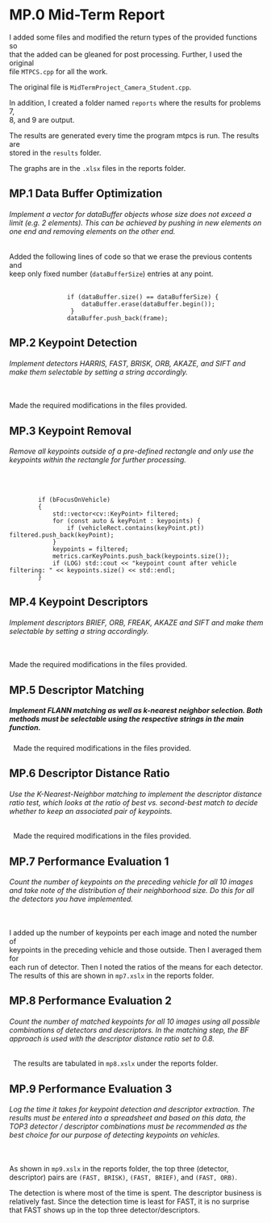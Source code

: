 # MP.0 Mid-Term Report                                                              
I added some files and modified the return types of the provided functions so       
that the added can be gleaned for post processing. Further, I used the original  
file `MTPCS.cpp` for all the work.                                                    
                                                                                    
The original file is `MidTermProject_Camera_Student.cpp`.                             

In addition, I created a folder named `reports` where the results for problems 7,  
8, and 9 are output.                                                                
                                                                                    
The results are generated every time the program mtpcs is run. The results are   
stored in the `results` folder.                                                       
                                                                                    
The graphs are in the `.xlsx` files in the reports folder.                            
                                                                                    
## MP.1 Data Buffer Optimization
###### Implement a vector for dataBuffer objects whose size does not exceed a limit (e.g. 2 elements). This can be achieved by pushing in new elements on one end and removing elements on the other end.

Added the following lines of code so that we erase the previous contents and        
keep only fixed number (`dataBufferSize`) entries at any point.                       
&nbsp;
```
                if (dataBuffer.size() == dataBufferSize) {                          
                    dataBuffer.erase(dataBuffer.begin());                           
                 }                                                                  
                dataBuffer.push_back(frame);                                        
```                                                                                    
## MP.2 Keypoint Detection                                                          
###### Implement detectors HARRIS, FAST, BRISK, ORB, AKAZE, and SIFT and make them selectable by setting a string accordingly.
&nbsp;                                                                                  
Made the required modifications in the files provided.                              
                                                                                    
## MP.3 Keypoint Removal                                                            
###### Remove all keypoints outside of a pre-defined rectangle and only use the keypoints within the rectangle for further processing.
&nbsp;
```                                
        if (bFocusOnVehicle)
        {                                                                           
            std::vector<cv::KeyPoint> filtered;      
            for (const auto & keyPoint : keypoints) {                            
                if (vehicleRect.contains(keyPoint.pt)) filtered.push_back(keyPoint);
            }                                                                    
            keypoints = filtered;                                                
            metrics.carKeyPoints.push_back(keypoints.size());                    
            if (LOG) std::cout << "keypoint count after vehicle filtering: " << keypoints.size() << std::endl;
        }                                                                     
```                                                                        
## MP.4 Keypoint Descriptors                                                     
###### Implement descriptors BRIEF, ORB, FREAK, AKAZE and SIFT and make them selectable by setting a string accordingly.
&nbsp;                                                                                
Made the required modifications in the files provided.                           
                                                                                 
## MP.5 Descriptor Matching                                                      
##### Implement FLANN matching as well as k-nearest neighbor selection. Both methods must be selectable using the respective strings in the main function.
&nbsp;
Made the required modifications in the files provided.                           
                                                                                 
## MP.6 Descriptor Distance Ratio                                                
###### Use the K-Nearest-Neighbor matching to implement the descriptor distance ratio test, which looks at the ratio of best vs. second-best match to decide whether to keep an associated pair of keypoints.
&nbsp;
Made the required modifications in the files provided.                           
                                                                                 
## MP.7 Performance Evaluation 1                                                 
###### Count the number of keypoints on the preceding vehicle for all 10 images and take note of the distribution of their neighborhood size. Do this for all the detectors you have implemented.
&nbsp;                                                                           
I added up the number of keypoints per each image and noted the number of        
keypoints in the preceding vehicle and those outside. Then I averaged them for   
each run of detector. Then I noted the ratios of the means for each detector.    
The results of this are shown in `mp7.xslx` in the reports folder.                 
                                                                                 
## MP.8 Performance Evaluation 2                                                 
###### Count the number of matched keypoints for all 10 images using all possible combinations of detectors and descriptors. In the matching step, the BF approach is used with the descriptor distance ratio set to 0.8.                         
&nbsp;
The results are tabulated in `mp8.xslx` under the reports folder.                         
                                                                                 
## MP.9 Performance Evaluation 3                                                 
###### Log the time it takes for keypoint detection and descriptor extraction. The results must be entered into a spreadsheet and based on this data, the TOP3 detector / descriptor combinations must be recommended as the best choice for our purpose of detecting keypoints on vehicles.
&nbsp;                                                                                
As shown in `mp9.xslx` in the reports folder, the top three (detector,             
descriptor) pairs are `(FAST, BRISK)`, `(FAST, BRIEF)`, and `(FAST, ORB)`.             
                                                                   
The detection is where most of the time is spent. The descriptor business is relatively fast. Since the detection time is least for FAST, it is no surprise that FAST shows up in the top three detector/descriptors.               
